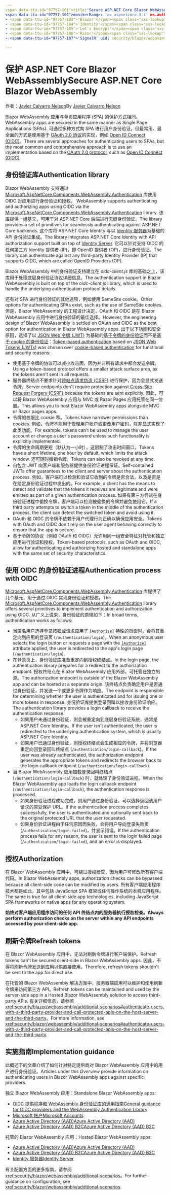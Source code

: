 ```yaml
---
<span data-ttu-id="97757-101">title:'Secure ASP.NET Core Blazor WebAssembly' author: guardrex description:'Learn how to secure Blazor WebAssemlby apps as Single Page Applications (SPAs).'</span><span class="sxs-lookup"><span data-stu-id="97757-101">title: 'Secure ASP.NET Core Blazor WebAssembly' author: guardrex description: 'Learn how to secure Blazor WebAssemlby apps as Single Page Applications (SPAs).'</span></span>
<span data-ttu-id="97757-102">monikerRange: '>= aspnetcore-3.1' ms.author: riande ms.custom: mvc ms.date:2020 年 6 月 1 日 no-loc:</span><span class="sxs-lookup"><span data-stu-id="97757-102">monikerRange: '>= aspnetcore-3.1' ms.author: riande ms.custom: mvc ms.date: 06/01/2020 no-loc:</span></span>
- <span data-ttu-id="97757-103">'Blazor'</span><span class="sxs-lookup"><span data-stu-id="97757-103">'Blazor'</span></span>
- <span data-ttu-id="97757-104">'Identity'</span><span class="sxs-lookup"><span data-stu-id="97757-104">'Identity'</span></span>
- <span data-ttu-id="97757-105">'Let's Encrypt'</span><span class="sxs-lookup"><span data-stu-id="97757-105">'Let's Encrypt'</span></span>
- <span data-ttu-id="97757-106">'Razor'</span><span class="sxs-lookup"><span data-stu-id="97757-106">'Razor'</span></span>
- <span data-ttu-id="97757-107">'SignalR' uid: security/blazor/webassembly/index</span><span class="sxs-lookup"><span data-stu-id="97757-107">'SignalR' uid: security/blazor/webassembly/index</span></span>

---
```

# <a name="secure-aspnet-core-blazor-webassembly"></a><span data-ttu-id="97757-108">保护 ASP.NET Core Blazor WebAssembly</span><span class="sxs-lookup"><span data-stu-id="97757-108">Secure ASP.NET Core Blazor WebAssembly</span></span>

<span data-ttu-id="97757-109">作者：[Javier Calvarro Nelson](https://github.com/javiercn)</span><span class="sxs-lookup"><span data-stu-id="97757-109">By [Javier Calvarro Nelson](https://github.com/javiercn)</span></span>

Blazor<span data-ttu-id="97757-110"> WebAssembly 应用与单页应用程序 (SPA) 的保护方式相同。</span><span class="sxs-lookup"><span data-stu-id="97757-110"> WebAssembly apps are secured in the same manner as Single Page Applications (SPAs).</span></span> <span data-ttu-id="97757-111">可通过多种方式向 SPA 进行用户身份验证，但最常用、最全面的方式是使用基于 [OAuth 2.0 协议](https://oauth.net/)的实现，例如 [Open ID Connect (OIDC)](https://openid.net/connect/)。</span><span class="sxs-lookup"><span data-stu-id="97757-111">There are several approaches for authenticating users to SPAs, but the most common and comprehensive approach is to use an implementation based on the [OAuth 2.0 protocol](https://oauth.net/), such as [Open ID Connect (OIDC)](https://openid.net/connect/).</span></span>

## <a name="authentication-library"></a><span data-ttu-id="97757-112">身份验证库</span><span class="sxs-lookup"><span data-stu-id="97757-112">Authentication library</span></span>

Blazor<span data-ttu-id="97757-113"> WebAssembly 支持通过 [Microsoft.AspNetCore.Components.WebAssembly.Authentication](https://www.nuget.org/packages/Microsoft.AspNetCore.Components.WebAssembly.Authentication/) 库使用 OIDC 对应用进行身份验证和授权。</span><span class="sxs-lookup"><span data-stu-id="97757-113"> WebAssembly supports authenticating and authorizing apps using OIDC via the [Microsoft.AspNetCore.Components.WebAssembly.Authentication](https://www.nuget.org/packages/Microsoft.AspNetCore.Components.WebAssembly.Authentication/) library.</span></span> <span data-ttu-id="97757-114">该库提供一组基元，可用于对 ASP.NET Core 后端进行无缝身份验证。</span><span class="sxs-lookup"><span data-stu-id="97757-114">The library provides a set of primitives for seamlessly authenticating against ASP.NET Core backends.</span></span> <span data-ttu-id="97757-115">这个库将 ASP.NET Core Identity 与以 [Identity 服务器](https://identityserver.io/)为基础的 API 身份验证集成。</span><span class="sxs-lookup"><span data-stu-id="97757-115">The library integrates ASP.NET Core Identity with API authorization support built on top of [Identity Server](https://identityserver.io/).</span></span> <span data-ttu-id="97757-116">它可以针对支持 OIDC 的任何第三方 Identity 提供者 (IP)，即 OpenID 提供者 (OP)，进行身份验证。</span><span class="sxs-lookup"><span data-stu-id="97757-116">The library can authenticate against any third-party Identity Provider (IP) that supports OIDC, which are called OpenID Providers (OP).</span></span>

<span data-ttu-id="97757-117">Blazor WebAssembly 中的身份验证支持建立在 *oidc-client.js* 库的基础之上，该库用于处理底层身份验证协议详细信息。</span><span class="sxs-lookup"><span data-stu-id="97757-117">The authentication support in Blazor WebAssembly is built on top of the *oidc-client.js* library, which is used to handle the underlying authentication protocol details.</span></span>

<span data-ttu-id="97757-118">还有对 SPA 进行身份验证的其他选项，例如使用 SameSite cookie。</span><span class="sxs-lookup"><span data-stu-id="97757-118">Other options for authenticating SPAs exist, such as the use of SameSite cookies.</span></span> <span data-ttu-id="97757-119">但是，Blazor WebAssembly 的工程设计决定，OAuth 和 OIDC 是在 Blazor WebAssembly 应用中进行身份验证的最佳选择。</span><span class="sxs-lookup"><span data-stu-id="97757-119">However, the engineering design of Blazor WebAssembly is settled on OAuth and OIDC as the best option for authentication in Blazor WebAssembly apps.</span></span> <span data-ttu-id="97757-120">出于以下功能和安全原因，选择了以 [JSON Web 令牌 (JWT)](https://self-issued.info/docs/draft-ietf-oauth-json-web-token.html) 为基础的[基于令牌的身份验证](xref:security/anti-request-forgery#token-based-authentication)而不是[基于 cookie 的身份验证](xref:security/anti-request-forgery#cookie-based-authentication)：</span><span class="sxs-lookup"><span data-stu-id="97757-120">[Token-based authentication](xref:security/anti-request-forgery#token-based-authentication) based on [JSON Web Tokens (JWTs)](https://self-issued.info/docs/draft-ietf-oauth-json-web-token.html) was chosen over [cookie-based authentication](xref:security/anti-request-forgery#cookie-based-authentication) for functional and security reasons:</span></span>

* <span data-ttu-id="97757-121">使用基于令牌的协议可以减小攻击面，因为并非所有请求中都会发送令牌。</span><span class="sxs-lookup"><span data-stu-id="97757-121">Using a token-based protocol offers a smaller attack surface area, as the tokens aren't sent in all requests.</span></span>
* <span data-ttu-id="97757-122">服务器终结点不要求针对[跨站点请求伪造 (CSRF)](xref:security/anti-request-forgery) 进行保护，因为会显式发送令牌。</span><span class="sxs-lookup"><span data-stu-id="97757-122">Server endpoints don't require protection against [Cross-Site Request Forgery (CSRF)](xref:security/anti-request-forgery) because the tokens are sent explicitly.</span></span> <span data-ttu-id="97757-123">因此，可以将 Blazor WebAssembly 应用与 MVC 或 Razor Pages 应用托管在同一位置。</span><span class="sxs-lookup"><span data-stu-id="97757-123">This allows you to host Blazor WebAssembly apps alongside MVC or Razor pages apps.</span></span>
* <span data-ttu-id="97757-124">令牌的权限比 cookie 窄。</span><span class="sxs-lookup"><span data-stu-id="97757-124">Tokens have narrower permissions than cookies.</span></span> <span data-ttu-id="97757-125">例如，令牌不能用于管理用户帐户或更改用户密码，除非显式实现了此类功能。</span><span class="sxs-lookup"><span data-stu-id="97757-125">For example, tokens can't be used to manage the user account or change a user's password unless such functionality is explicitly implemented.</span></span>
* <span data-ttu-id="97757-126">令牌的生命周期更短（默认为一小时），这限制了攻击时间窗口。</span><span class="sxs-lookup"><span data-stu-id="97757-126">Tokens have a short lifetime, one hour by default, which limits the attack window.</span></span> <span data-ttu-id="97757-127">还可随时撤销令牌。</span><span class="sxs-lookup"><span data-stu-id="97757-127">Tokens can also be revoked at any time.</span></span>
* <span data-ttu-id="97757-128">自包含 JWT 向客户端和服务器提供身份验证进程保证。</span><span class="sxs-lookup"><span data-stu-id="97757-128">Self-contained JWTs offer guarantees to the client and server about the authentication process.</span></span> <span data-ttu-id="97757-129">例如，客户端可以检测和验证它收到的令牌是否合法，以及是否是在给定身份验证过程中发出的。</span><span class="sxs-lookup"><span data-stu-id="97757-129">For example, a client has the means to detect and validate that the tokens it receives are legitimate and were emitted as part of a given authentication process.</span></span> <span data-ttu-id="97757-130">如果有第三方尝试在身份验证进程中偷换令牌，客户端可以检测被偷换的令牌并避免使用它。</span><span class="sxs-lookup"><span data-stu-id="97757-130">If a third party attempts to switch a token in the middle of the authentication process, the client can detect the switched token and avoid using it.</span></span>
* <span data-ttu-id="97757-131">OAuth 和 OIDC 的令牌不依赖于用户代理行为正确以确保应用安全。</span><span class="sxs-lookup"><span data-stu-id="97757-131">Tokens with OAuth and OIDC don't rely on the user agent behaving correctly to ensure that the app is secure.</span></span>
* <span data-ttu-id="97757-132">基于令牌的协议（例如 OAuth 和 OIDC）允许用同一组安全特征对托管和独立应用进行验证和授权。</span><span class="sxs-lookup"><span data-stu-id="97757-132">Token-based protocols, such as OAuth and OIDC, allow for authenticating and authorizing hosted and standalone apps with the same set of security characteristics.</span></span>

## <a name="authentication-process-with-oidc"></a><span data-ttu-id="97757-133">使用 OIDC 的身份验证进程</span><span class="sxs-lookup"><span data-stu-id="97757-133">Authentication process with OIDC</span></span>

<span data-ttu-id="97757-134">[Microsoft.AspNetCore.Components.WebAssembly.Authentication](https://www.nuget.org/packages/Microsoft.AspNetCore.Components.WebAssembly.Authentication/) 库提供了几个基元，用于通过 OIDC 实现身份验证和授权。</span><span class="sxs-lookup"><span data-stu-id="97757-134">The [Microsoft.AspNetCore.Components.WebAssembly.Authentication](https://www.nuget.org/packages/Microsoft.AspNetCore.Components.WebAssembly.Authentication/) library offers several primitives to implement authentication and authorization using OIDC.</span></span> <span data-ttu-id="97757-135">从广义上说来，身份验证的原理如下：</span><span class="sxs-lookup"><span data-stu-id="97757-135">In broad terms, authentication works as follows:</span></span>

* <span data-ttu-id="97757-136">当匿名用户选择登录按钮或请求应用了 [`[Authorize]`](xref:Microsoft.AspNetCore.Authorization.AuthorizeAttribute) 特性的页面时，会将其重定向到应用的登录页 (`/authentication/login`)。</span><span class="sxs-lookup"><span data-stu-id="97757-136">When an anonymous user selects the login button or requests a page with the [`[Authorize]`](xref:Microsoft.AspNetCore.Authorization.AuthorizeAttribute) attribute applied, the user is redirected to the app's login page (`/authentication/login`).</span></span>
* <span data-ttu-id="97757-137">在登录页上，身份验证库准备重定向到授权终结点。</span><span class="sxs-lookup"><span data-stu-id="97757-137">In the login page, the authentication library prepares for a redirect to the authorization endpoint.</span></span> <span data-ttu-id="97757-138">授权终结点在 Blazor WebAssembly 应用外部，可托管在独立的源。</span><span class="sxs-lookup"><span data-stu-id="97757-138">The authorization endpoint is outside of the Blazor WebAssembly app and can be hosted at a separate origin.</span></span> <span data-ttu-id="97757-139">该终结点负责确定用户是否通过身份验证，并发送一个或更多令牌作为响应。</span><span class="sxs-lookup"><span data-stu-id="97757-139">The endpoint is responsible for determining whether the user is authenticated and for issuing one or more tokens in response.</span></span> <span data-ttu-id="97757-140">身份验证库提供登录回叫以接收身份验证响应。</span><span class="sxs-lookup"><span data-stu-id="97757-140">The authentication library provides a login callback to receive the authentication response.</span></span>
  * <span data-ttu-id="97757-141">如果用户未通过身份验证，则会被重定向到底层身份验证系统，通常是 ASP.NET Core Identity。</span><span class="sxs-lookup"><span data-stu-id="97757-141">If the user isn't authenticated, the user is redirected to the underlying authentication system, which is usually ASP.NET Core Identity.</span></span>
  * <span data-ttu-id="97757-142">如果用户已通过身份验证，则授权终结点会生成相应的令牌，并将浏览器重定向回登录回叫终结点 (`/authentication/login-callback`)。</span><span class="sxs-lookup"><span data-stu-id="97757-142">If the user was already authenticated, the authorization endpoint generates the appropriate tokens and redirects the browser back to the login callback endpoint (`/authentication/login-callback`).</span></span>
* <span data-ttu-id="97757-143">当 Blazor WebAssembly 应用加载登录回叫终结点 (`/authentication/login-callback`) 时，就处理了身份验证进程。</span><span class="sxs-lookup"><span data-stu-id="97757-143">When the Blazor WebAssembly app loads the login callback endpoint (`/authentication/login-callback`), the authentication response is processed.</span></span>
  * <span data-ttu-id="97757-144">如果身份验证进程成功完成，则用户通过身份验证，可以选择返回该用户请求的原受保护 URL。</span><span class="sxs-lookup"><span data-stu-id="97757-144">If the authentication process completes successfully, the user is authenticated and optionally sent back to the original protected URL that the user requested.</span></span>
  * <span data-ttu-id="97757-145">如果身份验证进程由于任何原因而失败，会将用户导向登录失败页 (`/authentication/login-failed`)，并显示错误。</span><span class="sxs-lookup"><span data-stu-id="97757-145">If the authentication process fails for any reason, the user is sent to the login failed page (`/authentication/login-failed`), and an error is displayed.</span></span>

## <a name="authorization"></a><span data-ttu-id="97757-146">授权</span><span class="sxs-lookup"><span data-stu-id="97757-146">Authorization</span></span>

<span data-ttu-id="97757-147">在 Blazor WebAssembly 应用中，可绕过授权检查，因为用户可修改所有客户端代码。</span><span class="sxs-lookup"><span data-stu-id="97757-147">In Blazor WebAssembly apps, authorization checks can be bypassed because all client-side code can be modified by users.</span></span> <span data-ttu-id="97757-148">所有客户端应用程序技术都是如此，其中包括 JavaScript SPA 框架或任何操作系统的本机应用程序。</span><span class="sxs-lookup"><span data-stu-id="97757-148">The same is true for all client-side app technologies, including JavaScript SPA frameworks or native apps for any operating system.</span></span>

<span data-ttu-id="97757-149">**始终对客户端应用程序访问的任何 API 终结点内的服务器执行授权检查。**</span><span class="sxs-lookup"><span data-stu-id="97757-149">**Always perform authorization checks on the server within any API endpoints accessed by your client-side app.**</span></span>

## <a name="refresh-tokens"></a><span data-ttu-id="97757-150">刷新令牌</span><span class="sxs-lookup"><span data-stu-id="97757-150">Refresh tokens</span></span>

<span data-ttu-id="97757-151">在 Blazor WebAssembly 应用中，无法对刷新令牌进行客户端保护。</span><span class="sxs-lookup"><span data-stu-id="97757-151">Refresh tokens can't be secured client-side in Blazor WebAssembly apps.</span></span> <span data-ttu-id="97757-152">因此，不得将刷新令牌发送到应用以供直接使用。</span><span class="sxs-lookup"><span data-stu-id="97757-152">Therefore, refresh tokens shouldn't be sent to the app for direct use.</span></span>

<span data-ttu-id="97757-153">在托管的 Blazor WebAssembly 解决方案中，服务器端应用可以维护和使用刷新令牌来访问第三方 API。</span><span class="sxs-lookup"><span data-stu-id="97757-153">Refresh tokens can be maintained and used by the server-side app in a Hosted Blazor WebAssembly solution to access third-party APIs.</span></span> <span data-ttu-id="97757-154">有关详细信息，请参阅 <xref:security/blazor/webassembly/additional-scenarios#authenticate-users-with-a-third-party-provider-and-call-protected-apis-on-the-host-server-and-the-third-party>。</span><span class="sxs-lookup"><span data-stu-id="97757-154">For more information, see <xref:security/blazor/webassembly/additional-scenarios#authenticate-users-with-a-third-party-provider-and-call-protected-apis-on-the-host-server-and-the-third-party>.</span></span>

## <a name="implementation-guidance"></a><span data-ttu-id="97757-155">实施指南</span><span class="sxs-lookup"><span data-stu-id="97757-155">Implementation guidance</span></span>

<span data-ttu-id="97757-156">此概述下的文章介绍了如何针对特定提供商对 Blazor WebAssembly 应用中的用户进行身份验证。</span><span class="sxs-lookup"><span data-stu-id="97757-156">Articles under this *Overview* provide information on authenticating users in Blazor WebAssembly apps against specific providers.</span></span>

<span data-ttu-id="97757-157">独立 Blazor WebAssembly 应用：</span><span class="sxs-lookup"><span data-stu-id="97757-157">Standalone Blazor WebAssembly apps:</span></span>

* [<span data-ttu-id="97757-158">OIDC 提供程序和 WebAssembly 身份验证库的通用指南</span><span class="sxs-lookup"><span data-stu-id="97757-158">General guidance for OIDC providers and the WebAssembly Authentication Library</span></span>](xref:security/blazor/webassembly/standalone-with-authentication-library)
* [<span data-ttu-id="97757-159">Microsoft 帐户</span><span class="sxs-lookup"><span data-stu-id="97757-159">Microsoft Accounts</span></span>](xref:security/blazor/webassembly/standalone-with-microsoft-accounts)
* [<span data-ttu-id="97757-160">Azure Active Directory (AAD)</span><span class="sxs-lookup"><span data-stu-id="97757-160">Azure Active Directory (AAD)</span></span>](xref:security/blazor/webassembly/standalone-with-azure-active-directory)
* [<span data-ttu-id="97757-161">Azure Active Directory (AAD) B2C</span><span class="sxs-lookup"><span data-stu-id="97757-161">Azure Active Directory (AAD) B2C</span></span>](xref:security/blazor/webassembly/standalone-with-azure-active-directory-b2c)

<span data-ttu-id="97757-162">托管的 Blazor WebAssembly 应用：</span><span class="sxs-lookup"><span data-stu-id="97757-162">Hosted Blazor WebAssembly apps:</span></span>

* [<span data-ttu-id="97757-163">Azure Active Directory (AAD)</span><span class="sxs-lookup"><span data-stu-id="97757-163">Azure Active Directory (AAD)</span></span>](xref:security/blazor/webassembly/hosted-with-azure-active-directory)
* [<span data-ttu-id="97757-164">Azure Active Directory (AAD) B2C</span><span class="sxs-lookup"><span data-stu-id="97757-164">Azure Active Directory (AAD) B2C</span></span>](xref:security/blazor/webassembly/hosted-with-azure-active-directory-b2c)
* <span data-ttu-id="97757-165">[Identity 服务器](xref:security/blazor/webassembly/hosted-with-identity-server)</span><span class="sxs-lookup"><span data-stu-id="97757-165">[Identity Server](xref:security/blazor/webassembly/hosted-with-identity-server)</span></span>

<span data-ttu-id="97757-166">有关配置方面的更多指南，请参阅 <xref:security/blazor/webassembly/additional-scenarios>。</span><span class="sxs-lookup"><span data-stu-id="97757-166">For further guidance on configuration, see <xref:security/blazor/webassembly/additional-scenarios>.</span></span>
